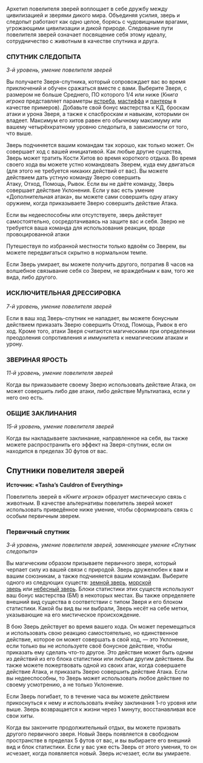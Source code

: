 Архетип повелителя зверей воплощает в себе дружбу между цивилизацией и зверями дикого мира. Объединяя усилия, зверь и следопыт работают как одно целое, борясь с чудовищными врагами, угрожающими цивилизации и дикой природе. Следование пути повелителя зверей означает посвящение себя этому идеалу, сотрудничество с животным в качестве спутника и друга.

  

### СПУТНИК СЛЕДОПЫТА

_3-й уровень, умение повелителя зверей_

Вы получаете Зверя-спутника, который сопровождает вас во время приключений и обучен сражаться вместе с вами. Выберите Зверя, с размером не больше Среднего, ПО которого 1/4 или ниже (_Книга игрока_ представляет параметры [ястреба](https://dnd.su/bestiary/417-hawk/), [мастиффа](https://dnd.su/bestiary/382-mastiff/) и [пантеры](https://dnd.su/bestiary/391-panther/) в качестве примеров). Добавьте свой бонус мастерства к КД, броскам атаки и урона Зверя, а также к спасброскам и навыкам, которыми он владеет. Максимум его хитов равен его обычному максимуму или вашему четырёхкратному уровню следопыта, в зависимости от того, что выше.

Зверь подчиняется вашим командам так хорошо, как только может. Он совершает ход с вашей инициативой. Как любые другие существа, Зверь может тратить Кости Хитов во время короткого отдыха. Во время своего хода вы можете устно командовать Зверем, куда ему двигаться (для этого не требуется никаких действий от вас). Вы можете действием дать устную команду Зверю совершить Атаку, Отход, Помощь, Рывок. Если вы не даёте команду, Зверь совершает действие Уклонения. Если у вас есть умение «Дополнительная атака», вы можете сами совершить одну атаку оружием, когда приказываете Зверю совершить действие Атака.  
  
Если вы недееспособны или отсутствуете, зверь действует самостоятельно, сосредотачиваясь на защите вас и себя. Зверю не требуется ваша команда для использования реакции, вроде провоцированной атаки

Путешествуя по избранной местности только вдвоём со Зверем, вы можете передвигаться скрытно в нормальном темпе.

Если Зверь умирает, вы можете получить другого, потратив 8 часов на волшебное связывание себя со Зверем, не враждебным к вам, того же вида, либо другого.

  

### ИСКЛЮЧИТЕЛЬНАЯ ДРЕССИРОВКА

_7-й уровень, умение повелителя зверей_

Если в ваш ход Зверь-спутник не нападает, вы можете бонусным действием приказать Зверю совершить Отход, Помощь, Рывок в его ход. Кроме того, атаки Зверя считаются магическими при определении преодоления сопротивления и иммунитета к немагическим атакам и урону.

  

### ЗВЕРИНАЯ ЯРОСТЬ

_11-й уровень, умение повелителя зверей_

Когда вы приказываете своему Зверю использовать действие Атака, он может совершить либо две атаки, либо действие Мультиатака, если у него оно есть.

  

### ОБЩИЕ ЗАКЛИНАНИЯ

_15-й уровень, умение повелителя зверей_

Когда вы накладываете заклинание, направленное на себя, вы также можете распространить его эффект на Зверя-спутник, если он находится в пределах 30 футов от вас.

  

## Спутники повелителя зверей

**Источник: «Tasha’‎s Cauldron of Everything»**

  

Повелитель зверей в «_Книге игрока_» образует мистическую связь с животным. В качестве альтернативы повелитель зверей может использовать приведённое ниже умение, чтобы сформировать связь с особым первичным зверем.

  

### Первичный спутник

_3-й уровень, умение повелителя зверей, заменяющее умение «Спутник следопыта»_

Вы магическим образом призываете первичного зверя, который черпает силу из вашей связи с природой. Зверь дружелюбен к вам и вашим союзникам, а также подчиняется вашим командам. Выберите одного из следующих существ: [земной зверь](https://dnd.su/bestiary/4311-beast_of_the_land/), [морской зверь](https://dnd.su/bestiary/4312-beast_of_the_sea/) или [небесный зверь](https://dnd.su/bestiary/4313-beast_of_the_sky/). Блоки статистики этих существ используют ваш бонус мастерства (БМ) в некоторых местах. Вы также определяете внешний вид существа в соответствии с типом Зверя и его блоком статистики. Какой бы вид вы ни выбрали, Зверь несёт на себе метки, указывающие на его мистическое происхождение.

В бою Зверь действует во время вашего хода. Он может перемещаться и использовать свою реакцию самостоятельно, но единственное действие, которое он может совершать в свой ход, — это Уклонение, если только вы не используете своё бонусное действие, чтобы приказать ему сделать что-то другое. Это действие может быть одним из действий из его блока статистики или любым другим действием. Вы также можете пожертвовать одной из своих атак, когда совершаете действие Атака, и приказать Зверю совершить действие Атака. Если вы недееспособны, то Зверь может использовать любое действие по своему усмотрению, а не только Уклонение.

Если Зверь погибает, то в течение часа вы можете действием прикоснуться к нему и использовать ячейку заклинания 1-го уровня или выше. Зверь возвращается к жизни через 1 минуту, восстанавливая все свои хиты.

Когда вы закончите продолжительный отдых, вы можете призвать другого первичного зверя. Новый Зверь появляется в свободном пространстве в пределах 5 футов от вас, и вы выбираете его внешний вид и блок статистики. Если у вас уже есть Зверь от этого умения, то он исчезает, когда появляется новый. Зверь исчезает, если вы умираете.